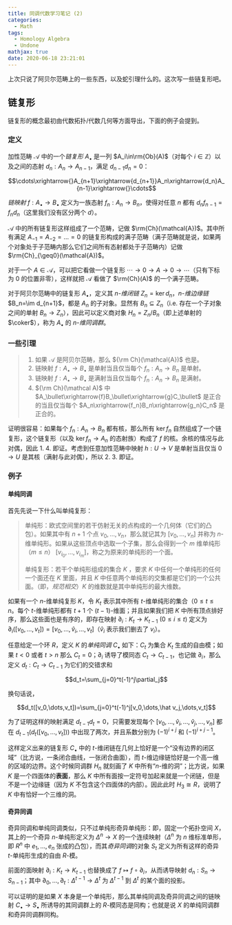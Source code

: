 ```yaml
---
title: 同调代数学习笔记 (2)
categories:
  - Math
tags:
  - Homology Algebra
  - Undone
mathjax: true
date: 2020-06-18 23:21:01
---
```


上次只说了阿贝尔范畴上的一些东西，以及蛇引理什么的。这次写一些链复形吧。

## 链复形

链复形的概念最初由代数拓扑/代数几何等方面导出，下面的例子会提到。

### 定义

加性范畴 $\mathcal{A}$ 中的一个*链复形* $A_\bullet$ 是一列 $A_i\in\rm{Ob}(A)$（对每个 $i\in\mathbb Z$）以及之间的态射 $d_n:A_n\to A_{n-1}$，满足 $d_{n-1}d_n=0$：

$$\cdots\xrightarrow{}A_{n+1}\xrightarrow{d_{n+1}}A_n\xrightarrow{d_n}A_{n-1}\xrightarrow{}\cdots$$

*链映射* $f:A_\bullet\to B_\bullet$ 定义为一族态射 $f_n:A_n\to B_n$，使得对任意 $n$ 都有 $d_nf_{n-1}=f_nd_n$（这里我们没有区分两个 $d$）。

$\mathcal{A}$ 中的所有链复形这样组成了一个范畴，记做 $\rm{Ch}(\mathcal{A})$。其中所有满足 $A_{-1}=A_{-2}=\dots=0$ 的链复形构成的满子范畴（满子范畴就是说，如果两个对象处于子范畴内那么它们之间所有态射都处于子范畴内）记做 $\rm{Ch}_{\geq0}(\mathcal{A})$。

对于一个 $A\in\mathcal{A}$，可以把它看做一个链复形 $\cdots\to0\to A\to0\to\cdots$（只有下标为 $0$ 的位置非零），这样就把 $\mathcal{A}$ 看做了 $\rm{Ch}(A)$ 的一个满子范畴。

对于阿贝尔范畴中的链复形 $A_\bullet$，定义其 *$n$-维闭链* $Z_n=\ker d_n$，*$n$-维边缘链* $B_n=\im d_{n+1}$，都是 $A_n$ 的子对象。显然有 $B_n\subseteq Z_n$（i.e. 存在一个子对象之间的单射 $B_n\to Z_n$），因此可以定义商对象 $H_n=Z_n/B_n$（即上述单射的 $\coker$），称为 $A_\bullet$ 的 *$n$-维同调群*。

### 一些引理

> 1. 如果 $\mathcal{A}$ 是阿贝尔范畴，那么 ${\rm Ch}(\mathcal{A})$ 也是。
> 2. 链映射 $f:A_\bullet\to B_\bullet$ 是单射当且仅当每个 $f_n:A_n\to B_n$ 是单射。
> 3. 链映射 $f:A_\bullet\to B_\bullet$ 是满射当且仅当每个 $f_n:A_n\to B_n$ 是满射。
> 4. ${\rm Ch}(\mathcal A)$ 中 $A_\bullet\xrightarrow{f}B_\bullet\xrightarrow{g}C_\bullet$ 是正合的当且仅当每个 $A_n\xrightarrow{f_n}B_n\xrightarrow{g_n}C_n$ 是正合的。

证明很容易：如果每个 $f_n:A_n\to B_n$ 都有核，那么所有 $\ker f_n$ 自然组成了一个链复形，这个链复形（以及 $\ker f_n\to A_n$ 的态射族）构成了 $f$ 的核。余核的情况与此对偶，因此 1. 4. 即证。考虑到任意加性范畴中映射 $h:U\to V$ 是单射当且仅当 $0\to U$ 是其核（满射与此对偶），所以 2. 3. 即证。

### 例子

#### 单纯同调

首先先说一下什么叫单纯复形：

> 单纯形：欧式空间里的若干仿射无关的点构成的一个几何体（它们的凸包）。如果其中有 $n+1$ 个点 $v_0,\dots,v_n$，那么就记其为 $[v_0,\dots,v_n]$ 并称为 $n$-维单纯形。如果从这些顶点中选取一个子集，那么会得到一个 $m$ 维单纯形（$m\leq n$） $[v_{i_0},\dots,v_{i_m}]$，称之为原来的单纯形的一个面。
>
> 单纯复形：若干个单纯形组成的集合 $K$ ，要求 $K$ 中任何一个单纯形的任何一个面还在 $K$ 里面，并且 $K$ 中任意两个单纯形的交集都是它们的一个公共面。（即，*规范相交*）$K$ 的维数就是其中单纯形的最大维数。

如果有一个 $n$-维单纯复形 $K$，令 $K_t$ 表示其中所有 $t$-维单纯形的集合（$0\leq t\leq n$。每个 $t$-维单纯形都有 $t+1$ 个 $(t-1)$-维面；并且如果我们把 $K$ 中所有顶点排好序，那么这些面也是有序的，即存在映射 $\partial_i:K_t\to K_{t-1}\pod{0\leq i\leq t}$ 定义为 $\partial_i([v_0,\dots,v_t])=[v_0,\dots,\hat v_i,\dots,v_t]$（$\hat v_i$ 表示我们删去了 $v_i$）。

任意给定一个环 $R$，定义 $K$ 的*单纯同调* $C_\bullet$ 如下：$C_t$ 为集合 $K_t$ 生成的自由模；如果 $t<0$ 或者 $t>n$ 那么 $C_t=0$；$\partial_i$ 诱导了模同态 $C_t\to C_{t-1}$，也记做 $\partial_i$，那么定义 $d_t:C_t\to C_{t-1}$ 为它们的交错求和

$$d_t=\sum_{j=0}^t(-1)^j\partial_j$$

换句话说，

$$d_t([v_0,\dots,v_t])=\sum_{j=0}^t(-1)^j[v_0,\dots,\hat v_j,\dots,v_t]$$

为了证明这样的映射满足 $d_{t-1}d_t=0$，只需要发现每个 $[v_0,\dots,\hat v_i,\dots,\hat v_j,\dots,v_n]$ 都在 $d_{t-1}(d_t([v_0,\dots,v_t]))$ 中出现了两次，并且系数分别为 $(-1)^{i+j}$ 和 $(-1)^{i+j-1}$。

这样定义出来的链复形 $C_\bullet$ 中的 $t$-维闭链在几何上恰好是一个“没有边界的闭区域”（比方说，一条闭合曲线，一张闭合曲面），而 $t$-维边缘链恰好是一个高一维的区域的边界。这个时候同调群 $H_n$ 就刻画了 $K$ 中所有“$n$-维的洞”；比方说，如果 $K$ 是一个四面体的**表面**，那么 $K$ 中所有面按一定符号加起来就是一个闭链，但是不是一个边缘链（因为 $K$ 不包含这个四面体的内部）。因此此时 $H_3\cong R$，说明了 $K$ 中有恰好一个三维的洞。

#### 奇异同调

奇异同调和单纯同调类似，只不过单纯形奇异单纯形：即，固定一个拓扑空间 $X$，其上的一个奇异 $n$-单纯形定义为 $\Delta^n\to X$ 的一个连续映射（$\Delta^n$ 为 $n$ 维标准单形，即 $R^n$ 中 $e_1,\dots,e_n$ 张成的凸包），而其*奇异同调*的对象 $S_t$ 定义为所有这样的奇异 $t$-单纯形生成的自由 $R$-模。

前面的面映射 $\partial_i:K_t\to K_{t-1}$ 也替换成了 $f\mapsto f\circ\partial_i$，从而诱导映射 $d_n:S_n\to S_{n-1}$；其中 $\partial_0,\dots,\partial_t:\Delta^{t-1}\to\Delta^t$ 为 $\Delta^{t-1}$ 到 $\Delta^t$ 的某个面的投影。

可以证明的是如果 $X$ 本身是一个单纯形，那么其单纯同调及奇异同调之间的链映射 $C_\bullet\to S_\bullet$ 所诱导的其同调群上的 $R$-模同态是同构；也就是说 $X$ 的单纯同调群和奇异同调群同构。
